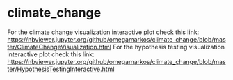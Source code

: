 
# climate_change
For the climate change visualization interactive plot check this link:
https://nbviewer.jupyter.org/github/omegamarkos/climate_change/blob/master/ClimateChangeVisualization.html
For the hypothesis testing visualization interactive plot check this link:
https://nbviewer.jupyter.org/github/omegamarkos/climate_change/blob/master/HypothesisTestingInteractive.html
